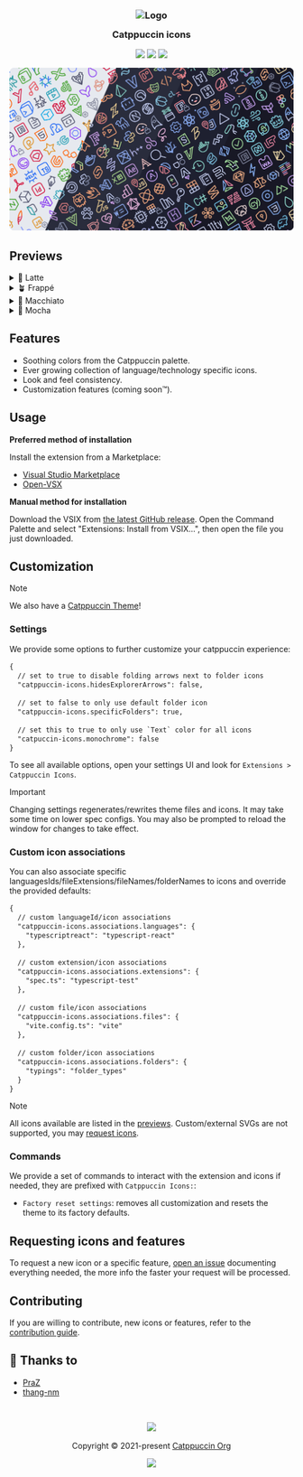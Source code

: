 <h3 align="center">
  <img src="https://raw.githubusercontent.com/catppuccin/catppuccin/main/assets/logos/exports/1544x1544_circle.png" width="100" alt="Logo"/><br/>
  <img src="https://raw.githubusercontent.com/catppuccin/catppuccin/main/assets/misc/transparent.png" height="30" width="0px"/>
  Catppuccin icons
  <img src="https://raw.githubusercontent.com/catppuccin/catppuccin/main/assets/misc/transparent.png" height="30" width="0px"/>
</h3>

<p align="center">
  <a href="https://github.com/catppuccin/vscode-icons/stargazers"><img src="https://img.shields.io/github/stars/catppuccin/vscode-icons?colorA=363a4f&colorB=b7bdf8&style=for-the-badge"></a>
  <a href="https://github.com/catppuccin/vscode-icons/issues"><img src="https://img.shields.io/github/issues/catppuccin/vscode-icons?colorA=363a4f&colorB=f5a97f&style=for-the-badge"></a>
  <a href="https://github.com/catppuccin/vscode-icons/contributors"><img src="https://img.shields.io/github/contributors/catppuccin/vscode-icons?colorA=363a4f&colorB=a6da95&style=for-the-badge"></a>
</p>

<p align="center">
  <img src="https://github.com/catppuccin/vscode-icons/raw/HEAD/assets/catwalk.webp" width=600/>
</p>

## Previews

<details>
  <summary>🌻 Latte</summary>
  <img src="https://github.com/catppuccin/vscode-icons/raw/HEAD/assets/latte.webp"/>
</details>
<details>
  <summary>🪴 Frappé</summary>
  <img src="https://github.com/catppuccin/vscode-icons/raw/HEAD/assets/frappe.webp"/>
</details>
<details>
  <summary>🌺 Macchiato</summary>
  <img src="https://github.com/catppuccin/vscode-icons/raw/HEAD/assets/macchiato.webp"/>
</details>
<details>
  <summary>🌿 Mocha</summary>
  <img src="https://github.com/catppuccin/vscode-icons/raw/HEAD/assets/mocha.webp"/>
</details>

## Features

- Soothing colors from the Catppuccin palette.
- Ever growing collection of language/technology specific icons.
- Look and feel consistency.
- Customization features (coming soon™).

## Usage

**Preferred method of installation**

Install the extension from a Marketplace:

- [Visual Studio Marketplace](https://marketplace.visualstudio.com/items?itemName=Catppuccin.catppuccin-vsc-icons)
- [Open-VSX](https://open-vsx.org/extension/Catppuccin/catppuccin-vsc-icons)

**Manual method for installation**

Download the VSIX from
[the latest GitHub release](https://github.com/catppuccin/vscode-icons/releases/latest).
Open the Command Palette and select "Extensions: Install from VSIX...", then open the file you just downloaded.

## Customization

> [!NOTE]
> We also have a [Catppuccin Theme](https://marketplace.visualstudio.com/items?itemName=Catppuccin.catppuccin-vsc)!

### Settings

We provide some options to further customize your catppuccin experience:

```jsonc
{
  // set to true to disable folding arrows next to folder icons
  "catppuccin-icons.hidesExplorerArrows": false,

  // set to false to only use default folder icon
  "catppuccin-icons.specificFolders": true,

  // set this to true to only use `Text` color for all icons
  "catpuccin-icons.monochrome": false
}
```

To see all available options, open your settings UI and look for `Extensions > Catppuccin Icons`.

> [!IMPORTANT]
> Changing settings regenerates/rewrites theme files and icons. It may take some time on lower spec configs. You may also be prompted to reload the window for changes to take effect.

### Custom icon associations

You can also associate specific languagesIds/fileExtensions/fileNames/folderNames to icons and override the provided defaults:

```jsonc
{
  // custom languageId/icon associations
  "catppuccin-icons.associations.languages": {
    "typescriptreact": "typescript-react"
  },

  // custom extension/icon associations
  "catppuccin-icons.associations.extensions": {
    "spec.ts": "typescript-test"
  },

  // custom file/icon associations
  "catppuccin-icons.associations.files": {
    "vite.config.ts": "vite"
  },

  // custom folder/icon associations
  "catppuccin-icons.associations.folders": {
    "typings": "folder_types"
  }
}
```

> [!NOTE]
> All icons available are listed in the [previews](#previews). Custom/external SVGs are not supported, you may [request icons](#requesting-icons-and-features).

### Commands

We provide a set of commands to interact with the extension and icons if needed, they are prefixed with `Catppuccin Icons:`:

- `Factory reset settings`: removes all customization and resets the theme to its factory defaults.

## Requesting icons and features

To request a new icon or a specific feature, [open an issue](https://github.com/catppuccin/vscode-icons/issues/new/choose) documenting everything needed, the more info the faster your request will be processed.

## Contributing

If you are willing to contribute, new icons or features, refer to the [contribution guide](https://github.com/catppuccin/vscode-icons/blob/HEAD/CONTRIBUTING.md).

## 💝 Thanks to

- [PraZ](https://github.com/prazdevs)
- [thang-nm](https://github.com/thang-nm)

&nbsp;

<p align="center">
  <img src="https://raw.githubusercontent.com/catppuccin/catppuccin/main/assets/footers/gray0_ctp_on_line.png"/>
</p>

<p align="center">
  Copyright &copy; 2021-present <a href="https://github.com/catppuccin" target="_blank">Catppuccin Org</a>
</p>

<p align="center">
  <a href="https://github.com/catppuccin/catppuccin/blob/main/LICENSE">
    <img src="https://img.shields.io/static/v1.svg?style=for-the-badge&label=License&message=MIT&logoColor=d9e0ee&colorA=363a4f&colorB=b7bdf8"/>
  </a>
</p>
